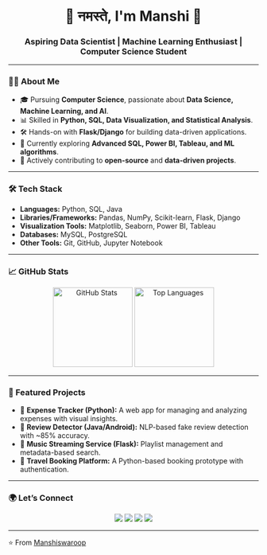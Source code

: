 <h1 align="center">🙏 नमस्ते, I'm Manshi 👋</h1>
<h3 align="center">Aspiring Data Scientist | Machine Learning Enthusiast | Computer Science Student</h3>

---

### 👩‍💻 About Me
- 🎓 Pursuing **Computer Science**, passionate about **Data Science, Machine Learning, and AI**.  
- 📊 Skilled in **Python, SQL, Data Visualization, and Statistical Analysis**.  
- 🛠️ Hands-on with **Flask/Django** for building data-driven applications.  
- 🌱 Currently exploring **Advanced SQL, Power BI, Tableau, and ML algorithms**.  
- 🤝 Actively contributing to **open-source** and **data-driven projects**.  

---

### 🛠️ Tech Stack
- **Languages:** Python, SQL, Java  
- **Libraries/Frameworks:** Pandas, NumPy, Scikit-learn, Flask, Django  
- **Visualization Tools:** Matplotlib, Seaborn, Power BI, Tableau  
- **Databases:** MySQL, PostgreSQL  
- **Other Tools:** Git, GitHub, Jupyter Notebook  

---

### 📈 GitHub Stats
<p align="center">
  <img src="https://github-readme-stats.vercel.app/api?username=Manshiswaroop&show_icons=true&theme=tokyonight" alt="GitHub Stats" height="160"/>
  <img src="https://github-readme-stats.vercel.app/api/top-langs/?username=Manshiswaroop&layout=compact&theme=tokyonight" alt="Top Languages" height="160"/>
</p>

---

### 🌟 Featured Projects
- 📌 **Expense Tracker (Python):** A web app for managing and analyzing expenses with visual insights.  
- 📌 **Review Detector (Java/Android):** NLP-based fake review detection with ~85% accuracy.  
- 📌 **Music Streaming Service (Flask):** Playlist management and metadata-based search.  
- 📌 **Travel Booking Platform:** A Python-based booking prototype with authentication.  

---

### 🌍 Let’s Connect
<p align="center">
  <a href="https://www.linkedin.com/in/manshiswaroop/"><img src="https://img.shields.io/badge/LinkedIn-manshiswaroop-blue?logo=linkedin&style=for-the-badge"></a>
  <a href="mailto:swaroopm1520@gmail.com"><img src="https://img.shields.io/badge/Gmail-swaroopm1520-red?logo=gmail&style=for-the-badge"></a>
  <a href="https://twitter.com/ManshiSwar15"><img src="https://img.shields.io/badge/Twitter-ManshiSwar15-blue?logo=twitter&style=for-the-badge"></a>
  <a href="https://www.instagram.com/_manshii15_/"><img src="https://img.shields.io/badge/Instagram-_manshii15_-pink?logo=instagram&style=for-the-badge"></a>
</p>

---

⭐️ From [Manshiswaroop](https://github.com/Manshiswaroop)
